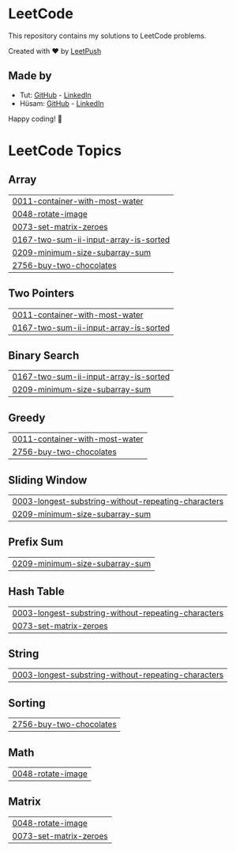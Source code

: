 # LeetCode

This repository contains my solutions to LeetCode problems.

Created with :heart: by [LeetPush](https://github.com/husamahmud/LeetPush)

 ## Made by 
 - Tut: [GitHub](https://github.com/TutTrue) - [LinkedIn](https://www.linkedin.com/in/mahmoud-hamdy-8b6825245/)
 - Hüsam: [GitHub](https://github.com/husamahmud) - [LinkedIn](https://www.linkedin.com/in/husamahmud/)

 Happy coding! 🚀
<!---LeetCode Topics Start-->
# LeetCode Topics
## Array
|  |
| ------- |
| [0011-container-with-most-water](https://github.com/usaidhahamed1011/Leetcode-Problems/tree/master/0011-container-with-most-water) |
| [0048-rotate-image](https://github.com/usaidhahamed1011/Leetcode-Problems/tree/master/0048-rotate-image) |
| [0073-set-matrix-zeroes](https://github.com/usaidhahamed1011/Leetcode-Problems/tree/master/0073-set-matrix-zeroes) |
| [0167-two-sum-ii-input-array-is-sorted](https://github.com/usaidhahamed1011/Leetcode-Problems/tree/master/0167-two-sum-ii-input-array-is-sorted) |
| [0209-minimum-size-subarray-sum](https://github.com/usaidhahamed1011/Leetcode-Problems/tree/master/0209-minimum-size-subarray-sum) |
| [2756-buy-two-chocolates](https://github.com/usaidhahamed1011/Leetcode-Problems/tree/master/2756-buy-two-chocolates) |
## Two Pointers
|  |
| ------- |
| [0011-container-with-most-water](https://github.com/usaidhahamed1011/Leetcode-Problems/tree/master/0011-container-with-most-water) |
| [0167-two-sum-ii-input-array-is-sorted](https://github.com/usaidhahamed1011/Leetcode-Problems/tree/master/0167-two-sum-ii-input-array-is-sorted) |
## Binary Search
|  |
| ------- |
| [0167-two-sum-ii-input-array-is-sorted](https://github.com/usaidhahamed1011/Leetcode-Problems/tree/master/0167-two-sum-ii-input-array-is-sorted) |
| [0209-minimum-size-subarray-sum](https://github.com/usaidhahamed1011/Leetcode-Problems/tree/master/0209-minimum-size-subarray-sum) |
## Greedy
|  |
| ------- |
| [0011-container-with-most-water](https://github.com/usaidhahamed1011/Leetcode-Problems/tree/master/0011-container-with-most-water) |
| [2756-buy-two-chocolates](https://github.com/usaidhahamed1011/Leetcode-Problems/tree/master/2756-buy-two-chocolates) |
## Sliding Window
|  |
| ------- |
| [0003-longest-substring-without-repeating-characters](https://github.com/usaidhahamed1011/Leetcode-Problems/tree/master/0003-longest-substring-without-repeating-characters) |
| [0209-minimum-size-subarray-sum](https://github.com/usaidhahamed1011/Leetcode-Problems/tree/master/0209-minimum-size-subarray-sum) |
## Prefix Sum
|  |
| ------- |
| [0209-minimum-size-subarray-sum](https://github.com/usaidhahamed1011/Leetcode-Problems/tree/master/0209-minimum-size-subarray-sum) |
## Hash Table
|  |
| ------- |
| [0003-longest-substring-without-repeating-characters](https://github.com/usaidhahamed1011/Leetcode-Problems/tree/master/0003-longest-substring-without-repeating-characters) |
| [0073-set-matrix-zeroes](https://github.com/usaidhahamed1011/Leetcode-Problems/tree/master/0073-set-matrix-zeroes) |
## String
|  |
| ------- |
| [0003-longest-substring-without-repeating-characters](https://github.com/usaidhahamed1011/Leetcode-Problems/tree/master/0003-longest-substring-without-repeating-characters) |
## Sorting
|  |
| ------- |
| [2756-buy-two-chocolates](https://github.com/usaidhahamed1011/Leetcode-Problems/tree/master/2756-buy-two-chocolates) |
## Math
|  |
| ------- |
| [0048-rotate-image](https://github.com/usaidhahamed1011/Leetcode-Problems/tree/master/0048-rotate-image) |
## Matrix
|  |
| ------- |
| [0048-rotate-image](https://github.com/usaidhahamed1011/Leetcode-Problems/tree/master/0048-rotate-image) |
| [0073-set-matrix-zeroes](https://github.com/usaidhahamed1011/Leetcode-Problems/tree/master/0073-set-matrix-zeroes) |
<!---LeetCode Topics End-->